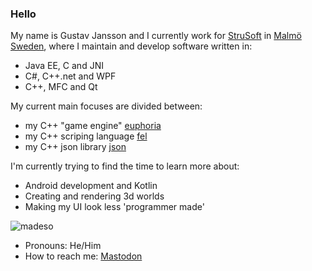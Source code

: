 ### Hello
My name is Gustav Jansson and I currently work for [StruSoft](https://strusoft.com/) in [Malmö Sweden](https://en.wikipedia.org/wiki/Malm%C3%B6), where I maintain and develop software written in:
* Java EE, C and JNI
* C#, C++.net and WPF
* C++, MFC and Qt

My current main focuses are divided between:
* my C++ "game engine" [euphoria](https://github.com/madeso/euphoria)
* my C++ scriping language [fel](https://github.com/madeso/fel)
* my C++ json library [json](https://github.com/madeso/json)

I'm currently trying to find the time to learn more about:
- Android development and Kotlin
- Creating and rendering 3d worlds
- Making my UI look less 'programmer made'

<!--

**madeso/madeso** is a ✨ _special_ ✨ repository because its `README.md` (this file) appears on your GitHub profile.

Here are some ideas to get you started:

- 🔭 I’m currently working on ...
- 🌱 I’m currently learning ...
- 👯 I’m looking to collaborate on ...
- 🤔 I’m looking for help with ...
- 💬 Ask me about ...
- ⚡ Fun fact: ...
-->

![madeso](https://github-readme-stats.vercel.app/api?username=madeso&show_icons=true")

- Pronouns: He/Him
- How to reach me: <a rel="me" href="https://mastodon.gamedev.place/@madeso">Mastodon</a>

